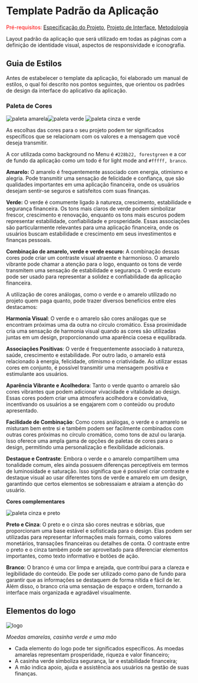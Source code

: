 # Template Padrão da Aplicação

<span style="color:red">Pré-requisitos: <a href="2-Especificação do Projeto.md"> Especificação do Projeto</a></span>, <a href="3-Projeto de Interface.md"> Projeto de Interface</a>, <a href="4-Metodologia.md"> Metodologia</a>

Layout padrão da aplicação que será utilizado em todas as páginas com a definição de identidade visual, aspectos de responsividade e iconografia.

## Guia de Estilos
Antes de estabelecer o template da aplicação, foi elaborado um manual de estilos, o qual foi descrito nos pontos seguintes, que orientou os padrões de design da interface do aplicativo da aplicação. 

### Paleta de Cores
![paleta amarela](https://github.com/ICEI-PUC-Minas-PMV-ADS/pmv-ads-2024-1-e2-proj-int-t5-quem-paga-quanto/assets/144929767/6c89041b-faa7-42dc-bfce-89ddbfd3ebba)![paleta verde](https://github.com/ICEI-PUC-Minas-PMV-ADS/pmv-ads-2024-1-e2-proj-int-t5-quem-paga-quanto/assets/144929767/e9031eae-c23f-4651-b7bf-70473bbae157)
![paleta cinza e verde](https://github.com/ICEI-PUC-Minas-PMV-ADS/pmv-ads-2024-1-e2-proj-int-t5-quem-paga-quanto/assets/144929767/d48d994c-28e1-43d9-ae1a-2e9ccc257fa4)


As escolhas das cores para o seu projeto podem ter significados específicos que se relacionam com os valores e a mensagem que você deseja transmitir.

A cor utilizada como background no Menu é  `#228b22, forestgreen` e a cor de fundo da aplicação como um todo é for light mode and `#fffff, branco`.

**Amarelo:**
  O amarelo é frequentemente associado com energia, otimismo e alegria. Pode transmitir uma sensação de felicidade e confiança, que são qualidades importantes em uma aplicação financeira, onde os usuários desejam sentir-se seguros e satisfeitos com suas finanças.

**Verde:**
  O verde é comumente ligado à natureza, crescimento, estabilidade e segurança financeira. Os tons mais claros de verde podem simbolizar frescor, crescimento e renovação, enquanto os tons mais escuros podem representar estabilidade, confiabilidade e prosperidade. Essas associações são particularmente relevantes para uma aplicação financeira, onde os usuários buscam estabilidade e crescimento em seus investimentos e finanças pessoais.

**Combinação de amarelo, verde e verde escuro:**
  A combinação dessas cores pode criar um contraste visual atraente e harmonioso. O amarelo vibrante pode chamar a atenção para o logo, enquanto os tons de verde transmitem uma sensação de estabilidade e segurança. O verde escuro pode ser usado para representar a solidez e confiabilidade da aplicação financeira.

  A utilização de cores análogas, como o verde e o amarelo utilizado no projeto quem paga quanto, pode trazer diversos benefícios entre eles destacamos: 

**Harmonia Visual**: O verde e o amarelo são cores análogas que se encontram próximas uma da outra no círculo cromático. Essa proximidade cria uma sensação de harmonia visual quando as cores são utilizadas juntas em um design, proporcionando uma aparência coesa e equilibrada.

**Associações Positivas**: O verde é frequentemente associado à natureza, saúde, crescimento e estabilidade. Por outro lado, o amarelo está relacionado à energia, felicidade, otimismo e criatividade. Ao utilizar essas cores em conjunto, é possível transmitir uma mensagem positiva e estimulante aos usuários.

**Aparência Vibrante e Acolhedora**: Tanto o verde quanto o amarelo são cores vibrantes que podem adicionar vivacidade e vitalidade ao design. Essas cores podem criar uma atmosfera acolhedora e convidativa, incentivando os usuários a se engajarem com o conteúdo ou produto apresentado.

**Facilidade de Combinação**: Como cores análogas, o verde e o amarelo se misturam bem entre si e também podem ser facilmente combinados com outras cores próximas no círculo cromático, como tons de azul ou laranja. Isso oferece uma ampla gama de opções de paletas de cores para o design, permitindo uma personalização e flexibilidade adicionais.

**Destaque e Contraste**: Embora o verde e o amarelo compartilhem uma tonalidade comum, eles ainda possuem diferenças perceptíveis em termos de luminosidade e saturação. Isso significa que é possível criar contraste e destaque visual ao usar diferentes tons de verde e amarelo em um design, garantindo que certos elementos se sobressaiam e atraiam a atenção do usuário.

**Cores complementares**

![paleta cinza e preto](https://github.com/ICEI-PUC-Minas-PMV-ADS/pmv-ads-2024-1-e2-proj-int-t5-quem-paga-quanto/assets/144929767/fdaf1116-d757-462a-97e1-a4aa7568d80a)

**Preto e Cinza**: O preto e o cinza são cores neutras e sóbrias, que proporcionam uma base estável e sofisticada para o design. Elas podem ser utilizadas para representar informações mais formais, como valores monetários, transações financeiras ou detalhes de conta. O contraste entre o preto e o cinza também pode ser aproveitado para diferenciar elementos importantes, como texto informativo e botões de ação.

**Branco**: O branco é uma cor limpa e arejada, que contribui para a clareza e legibilidade do conteúdo. Ele pode ser utilizado como pano de fundo para garantir que as informações se destaquem de forma nítida e fácil de ler. Além disso, o branco cria uma sensação de espaço e ordem, tornando a interface mais organizada e agradável visualmente.

## Elementos do logo 

![logo](https://github.com/ICEI-PUC-Minas-PMV-ADS/pmv-ads-2024-1-e2-proj-int-t5-quem-paga-quanto/assets/144929767/0d4df972-abf3-4527-ab6a-c4a73f8c2988)

*Moedas amarelas, casinha verde e uma mão*

- Cada elemento do logo pode ter significados específicos. As moedas amarelas representam prosperidade, riqueza e valor financeiro;
- A casinha verde simboliza segurança, lar e estabilidade financeira;
- A mão indica apoio, ajuda e assistência aos usuários na gestão de suas finanças.
